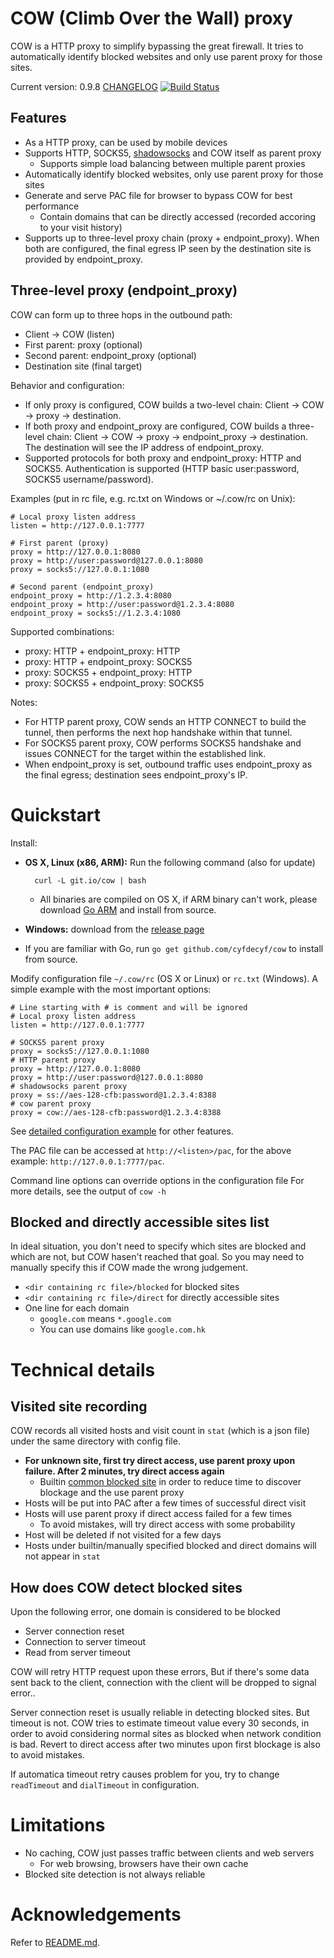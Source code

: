 # COW (Climb Over the Wall) proxy

COW is a HTTP proxy to simplify bypassing the great firewall. It tries to automatically identify blocked websites and only use parent proxy for those sites.

Current version: 0.9.8 [CHANGELOG](CHANGELOG)
[![Build Status](https://travis-ci.org/cyfdecyf/cow.png?branch=master)](https://travis-ci.org/cyfdecyf/cow)

## Features

- As a HTTP proxy, can be used by mobile devices
- Supports HTTP, SOCKS5, [shadowsocks](https://github.com/clowwindy/shadowsocks/wiki/Shadowsocks-%E4%BD%BF%E7%94%A8%E8%AF%B4%E6%98%8E) and COW itself as parent proxy
  - Supports simple load balancing between multiple parent proxies
- Automatically identify blocked websites, only use parent proxy for those sites
- Generate and serve PAC file for browser to bypass COW for best performance
  - Contain domains that can be directly accessed (recorded accoring to your visit history)
- Supports up to three-level proxy chain (proxy + endpoint_proxy). When both are configured, the final egress IP seen by the destination site is provided by endpoint_proxy.

## Three-level proxy (endpoint_proxy)

COW can form up to three hops in the outbound path:

- Client -> COW (listen)
- First parent: proxy (optional)
- Second parent: endpoint_proxy (optional)
- Destination site (final target)

Behavior and configuration:

- If only proxy is configured, COW builds a two-level chain: Client -> COW -> proxy -> destination.
- If both proxy and endpoint_proxy are configured, COW builds a three-level chain: Client -> COW -> proxy -> endpoint_proxy -> destination. The destination will see the IP address of endpoint_proxy.
- Supported protocols for both proxy and endpoint_proxy: HTTP and SOCKS5. Authentication is supported (HTTP basic user:password, SOCKS5 username/password).

Examples (put in rc file, e.g. rc.txt on Windows or ~/.cow/rc on Unix):

    # Local proxy listen address
    listen = http://127.0.0.1:7777

    # First parent (proxy)
    proxy = http://127.0.0.1:8080
    proxy = http://user:password@127.0.0.1:8080
    proxy = socks5://127.0.0.1:1080

    # Second parent (endpoint_proxy)
    endpoint_proxy = http://1.2.3.4:8080
    endpoint_proxy = http://user:password@1.2.3.4:8080
    endpoint_proxy = socks5://1.2.3.4:1080

Supported combinations:

- proxy: HTTP + endpoint_proxy: HTTP
- proxy: HTTP + endpoint_proxy: SOCKS5
- proxy: SOCKS5 + endpoint_proxy: HTTP
- proxy: SOCKS5 + endpoint_proxy: SOCKS5

Notes:

- For HTTP parent proxy, COW sends an HTTP CONNECT to build the tunnel, then performs the next hop handshake within that tunnel.
- For SOCKS5 parent proxy, COW performs SOCKS5 handshake and issues CONNECT for the target within the established link.
- When endpoint_proxy is set, outbound traffic uses endpoint_proxy as the final egress; destination sees endpoint_proxy's IP.

# Quickstart

Install:

- **OS X, Linux (x86, ARM):** Run the following command (also for update)

        curl -L git.io/cow | bash

  - All binaries are compiled on OS X, if ARM binary can't work, please download [Go ARM](https://storage.googleapis.com/golang/go1.6.2.linux-amd64.tar.gz) and install from source.
- **Windows:** download from the [release page](https://github.com/cyfdecyf/cow/releases)
- If you are familiar with Go, run `go get github.com/cyfdecyf/cow` to install from source.

Modify configuration file `~/.cow/rc` (OS X or Linux) or `rc.txt` (Windows). A simple example with the most important options:

    # Line starting with # is comment and will be ignored
    # Local proxy listen address
    listen = http://127.0.0.1:7777

    # SOCKS5 parent proxy
    proxy = socks5://127.0.0.1:1080
    # HTTP parent proxy
    proxy = http://127.0.0.1:8080
    proxy = http://user:password@127.0.0.1:8080
    # shadowsocks parent proxy
    proxy = ss://aes-128-cfb:password@1.2.3.4:8388
    # cow parent proxy
    proxy = cow://aes-128-cfb:password@1.2.3.4:8388

See [detailed configuration example](doc/sample-config/rc-en) for other features.

The PAC file can be accessed at `http://<listen>/pac`, for the above example: `http://127.0.0.1:7777/pac`.

Command line options can override options in the configuration file For more details, see the output of `cow -h`

## Blocked and directly accessible sites list

In ideal situation, you don't need to specify which sites are blocked and which are not, but COW hasen't reached that goal. So you may need to manually specify this if COW made the wrong judgement.

- `<dir containing rc file>/blocked` for blocked sites
- `<dir containing rc file>/direct` for directly accessible sites
- One line for each domain
  - `google.com` means `*.google.com`
  - You can use domains like `google.com.hk`

# Technical details

## Visited site recording

COW records all visited hosts and visit count in `stat` (which is a json file) under the same directory with config file.

- **For unknown site, first try direct access, use parent proxy upon failure. After 2 minutes, try direct access again**
  - Builtin [common blocked site](site_blocked.go) in order to reduce time to discover blockage and the use parent proxy
- Hosts will be put into PAC after a few times of successful direct visit
- Hosts will use parent proxy if direct access failed for a few times
  - To avoid mistakes, will try direct access with some probability
- Host will be deleted if not visited for a few days
- Hosts under builtin/manually specified blocked and direct domains will not appear in `stat`

## How does COW detect blocked sites

Upon the following error, one domain is considered to be blocked

  - Server connection reset
  - Connection to server timeout
  - Read from server timeout

COW will retry HTTP request upon these errors, But if there's some data sent back to the client, connection with the client will be dropped to signal error..

Server connection reset is usually reliable in detecting blocked sites. But timeout is not. COW tries to estimate timeout value every 30 seconds, in order to avoid considering normal sites as blocked when network condition is bad. Revert to direct access after two minutes upon first blockage is also to avoid mistakes.

If automatica timeout retry causes problem for you, try to change `readTimeout` and `dialTimeout` in configuration.

# Limitations

- No caching, COW just passes traffic between clients and web servers
  - For web browsing, browsers have their own cache
- Blocked site detection is not always reliable

# Acknowledgements

Refer to [README.md](README.md).
